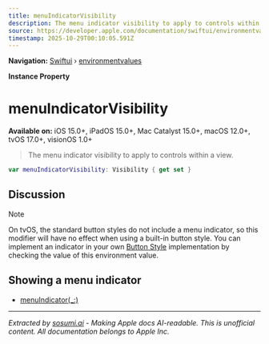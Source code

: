 ```yaml
---
title: menuIndicatorVisibility
description: The menu indicator visibility to apply to controls within a view.
source: https://developer.apple.com/documentation/swiftui/environmentvalues/menuindicatorvisibility
timestamp: 2025-10-29T00:10:05.591Z
---
```


**Navigation:** [Swiftui](/documentation/swiftui) › [environmentvalues](/documentation/swiftui/environmentvalues)

**Instance Property**

# menuIndicatorVisibility

**Available on:** iOS 15.0+, iPadOS 15.0+, Mac Catalyst 15.0+, macOS 12.0+, tvOS 17.0+, visionOS 1.0+

> The menu indicator visibility to apply to controls within a view.

```swift
var menuIndicatorVisibility: Visibility { get set }
```

## Discussion

> [!NOTE]
> On tvOS, the standard button styles do not include a menu indicator, so this modifier will have no effect when using a built-in button style. You can implement an indicator in your own [Button Style](/documentation/swiftui/buttonstyle) implementation by checking the value of this environment value.

## Showing a menu indicator

- [menuIndicator(_:)](/documentation/swiftui/view/menuindicator(_:))

---

*Extracted by [sosumi.ai](https://sosumi.ai) - Making Apple docs AI-readable.*
*This is unofficial content. All documentation belongs to Apple Inc.*
